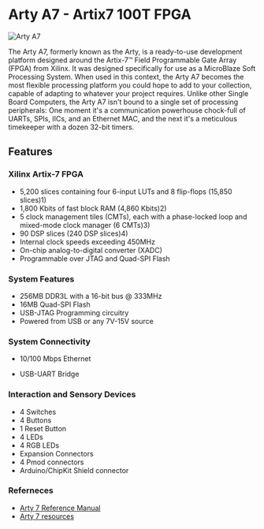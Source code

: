 #                             Arty A7 - Artix7 100T FPGA

![Arty A7](https://digilent.com/reference/_media/reference/programmable-logic/arty/arty-2.png)


The Arty A7, formerly known as the Arty, is a ready-to-use development platform designed around the Artix-7™ Field Programmable Gate Array (FPGA) from Xilinx. It was designed specifically for use as a MicroBlaze Soft Processing System. When used in this context, the Arty A7 becomes the most flexible processing platform you could hope to add to your collection, capable of adapting to whatever your project requires. Unlike other Single Board Computers, the Arty A7 isn't bound to a single set of processing peripherals: One moment it's a communication powerhouse chock-full of UARTs, SPIs, IICs, and an Ethernet MAC, and the next it's a meticulous timekeeper with a dozen 32-bit timers.



## Features ##

### Xilinx Artix-7 FPGA ###
    
* 5,200 slices containing four 6-input LUTs and 8 flip-flops (15,850 slices)1)
* 1,800 Kbits of fast block RAM (4,860 Kbits)2)
* 5 clock management tiles (CMTs), each with a phase-locked loop and mixed-mode clock manager (6 CMTs)3)
* 90 DSP slices (240 DSP slices)4)
* Internal clock speeds exceeding 450MHz
* On-chip analog-to-digital converter (XADC)
* Programmable over JTAG and Quad-SPI Flash
   
### System Features ###
- 256MB DDR3L with a 16-bit bus @ 333MHz
- 16MB Quad-SPI Flash
- USB-JTAG Programming circuitry
- Powered from USB or any 7V-15V source
### System Connectivity ###
* 10/100 Mbps Ethernet
- USB-UART Bridge
### Interaction and Sensory Devices ###
- 4 Switches
- 4 Buttons
- 1 Reset Button
- 4 LEDs
- 4 RGB LEDs
- Expansion Connectors
- 4 Pmod connectors
- Arduino/ChipKit Shield connector


### Referneces ###

- [Arty 7 Reference Manual](https://digilent.com/reference/programmable-logic/arty-a7/reference-manual)
- [Arty 7 resources](https://digilent.com/reference/programmable-logic/arty-a7/start)
